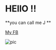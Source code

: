 
# HEllO !! 
**you can call me J **

[My FB ](https://www.facebook.com/profile.php?id=100003984643855)

![pic](https://www.facebook.com/photo?fbid=1895970803879056&set=a.275035302639289)

